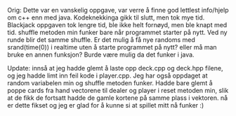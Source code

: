 Orig:
Dette var en vanskelig oppgave, var verre å finne god lettlest info/hjelp om c++ enn med java.
Kodeknekkinga gikk til slutt, men tok mye tid.
Blackjack oppgaven tok lengre tid, ble ikke helt fornøyd, men ble knapt med tid. 
shuffle metoden min funker bare når programmet starter på nytt. Ved ny runde blir det samme shuffle.
Er det mulig å få nye randoms med srand(time(0)) i realtime uten å starte programmet på nytt? 
eller må man bruke en annen funksjon?
Burde være mulig da det funker i java.

Update:
innså at jeg hadde glemt å laste opp deck.cpp og deck.hpp filene, og jeg hadde limt inn feil kode i player.cpp. Jeg har også oppdaget at random variabelen min og shuffle metoden funker. Hadde bare glemt å poppe cards fra hand vectorene til dealer og player i reset metoden min, slik at de fikk de fortsatt hadde de gamle kortene på samme plass i vektoren. nå er dette fikset og jeg er glad for å kunne si at spillet mitt nå funker :)
